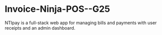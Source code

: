 # Invoice-Ninja-POS--G25
NTIpay is a full-stack web app for managing bills and payments with user receipts and an admin dashboard.
